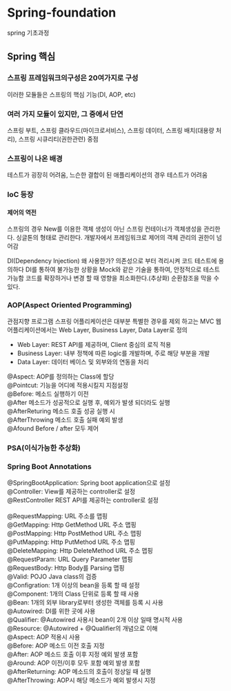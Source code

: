 # Spring-foundation
spring 기초과정


## Spring 핵심

### 스프링 프레임워크의구성은 20여가지로 구성
이러한 모듈들은 스프링의 핵심 기능(DI, AOP, etc)

### 여러 가지 모듈이 있지만, 그 중에서 단연
스프링 부트, 스프링 클라우드(마이크로서비스), 스프링 데이터, 스프링 배치(대용량 처리), 스프링 시큐리티(권한관련) 중점


### 스프링이 나온 배경
테스트가 굉장히 어려움, 느슨한 결합이 된 애플리케이션의 경우 테스트가 어려움

### IoC 등장
#### 제어의 역전
스프링의 경우 New를 이용한 객체 생성이 아닌 스프링 컨테이너가 객체생성을 관리한다.
싱글톤의 형태로 관리한다. 
개발자에서 프레임워크로 제어의 객체 관리의 권한이 넘어감

DI(Dependency Injection)
왜 사용한가?
의존성으로 부터 격리시켜 코드 테스트에 용의하다
DI를 통하여 불가능한 상황을 Mock와 같은 기술을 통하여, 안정적으로 테스트 가능함
코드를 확장하거나 변경 할 때 영향을 최소화한다.(추상화)
순환참조을 막을 수 있다.

### AOP(Aspect Oriented Programming)
관점지향 프로그램
스프링 어플리케이션은 대부분 특별한 경우를 제외 하고는 MVC 웹 어플리케이션에서는
Web Layer, Business Layer, Data Layer로 정의
- Web Layer: REST API를 제공하며, Client 중심의 로직 적용
- Business Layer: 내부 정책에 따른 logic를 개발하며, 주로 해당 부분을 개발
- Data Layer: 데이터 베이스 및 외부와의 연동을 처리

@Aspect: AOP를 정의하는 Class에 할당 <br>
@Pointcut: 기능을 어디에 적용시킬지 지점설정 <br>
@Before: 메소드 실행하기 이전 <br>
@After 메소드가 성공적으로 실행 후, 예외가 발생 되더라도 실행 <br>
@AfterReturing 메소드 호출 성공 실행 시 <br>
@AfterThrowing 메소드 호출 실패 예외 발생 <br>
@Afound Before / after 모두 제어 <br>

### PSA(이식가능한 추상화)


### Spring Boot Annotations
@SpringBootApplication: Spring boot application으로 설정 <br>
@Controller: View를 제공하는 controller로 설정 <br>
@RestController REST API를 제공하는 controller로 설정 <br>    
@RequestMapping: URL 주소를 맵핑 <br>
@GetMapping: Http GetMethod URL 주소 맵핑 <br>
@PostMapping: Http PostMethod URL 주소 맵핑 <br>
@PutMapping: Http PutMethod URL 주소 맵핑 <br>
@DeleteMapping: Http DeleteMethod URL 주소 맵핑 <br>
@RequestParam: URL Query Parameter 맵핑 <br>
@RequestBody: Http Body를 Parsing 맵핑 <br>
@Valid: POJO Java class의 검증 <br>
@Configration: 1개 이상의 bean을 등록 할 때 설정<br>
@Component: 1개의 Class 단위로 등록 할 때 사용<br>
@Bean: 1개의 외부 library로부터 생성한 객체를 등록 시 사용<br>
@Autowired: DI를 위한 곳에 사용<br>
@Qualifier: @Autowired 사용시 bean이 2개 이상 일때 명시적 사용<br>
@Resource: @Autowired + @Qualifier의 개념으로 이해<br>
@Aspect: AOP 적용시 사용<br>
@Before: AOP 메소드 이전 호출 지정<br>
@After: AOP 메소드 호출 이후 지정 예외 발생 포함<br>
@Around: AOP 이전/이후 모두 포함 예외 발생 포함<br>
@AfterReturning: AOP 메소드의 호출이 정상일 때 실행<br>
@AfterThrowing: AOP시 해당 메소드가 예외 발생시 지정<br>
